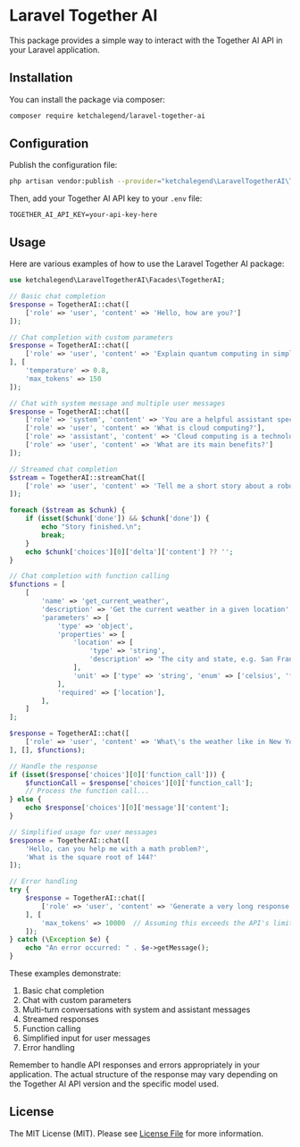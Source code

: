# Laravel Together AI

This package provides a simple way to interact with the Together AI API in your Laravel application.

## Installation

You can install the package via composer:

```bash
composer require ketchalegend/laravel-together-ai
```

## Configuration

Publish the configuration file:

```bash
php artisan vendor:publish --provider="ketchalegend\LaravelTogetherAI\TogetherAIServiceProvider" --tag="together-ai-config"
```

Then, add your Together AI API key to your `.env` file:

```
TOGETHER_AI_API_KEY=your-api-key-here
```

## Usage

Here are various examples of how to use the Laravel Together AI package:

```php
use ketchalegend\LaravelTogetherAI\Facades\TogetherAI;

// Basic chat completion
$response = TogetherAI::chat([
    ['role' => 'user', 'content' => 'Hello, how are you?']
]);

// Chat completion with custom parameters
$response = TogetherAI::chat([
    ['role' => 'user', 'content' => 'Explain quantum computing in simple terms.']
], [
    'temperature' => 0.8,
    'max_tokens' => 150
]);

// Chat with system message and multiple user messages
$response = TogetherAI::chat([
    ['role' => 'system', 'content' => 'You are a helpful assistant specializing in technology.'],
    ['role' => 'user', 'content' => 'What is cloud computing?'],
    ['role' => 'assistant', 'content' => 'Cloud computing is a technology that allows users to access and use computing resources over the internet instead of on their local computer.'],
    ['role' => 'user', 'content' => 'What are its main benefits?']
]);

// Streamed chat completion
$stream = TogetherAI::streamChat([
    ['role' => 'user', 'content' => 'Tell me a short story about a robot.']
]);

foreach ($stream as $chunk) {
    if (isset($chunk['done']) && $chunk['done']) {
        echo "Story finished.\n";
        break;
    }
    echo $chunk['choices'][0]['delta']['content'] ?? '';
}

// Chat completion with function calling
$functions = [
    [
        'name' => 'get_current_weather',
        'description' => 'Get the current weather in a given location',
        'parameters' => [
            'type' => 'object',
            'properties' => [
                'location' => [
                    'type' => 'string',
                    'description' => 'The city and state, e.g. San Francisco, CA',
                ],
                'unit' => ['type' => 'string', 'enum' => ['celsius', 'fahrenheit']],
            ],
            'required' => ['location'],
        ],
    ]
];

$response = TogetherAI::chat([
    ['role' => 'user', 'content' => 'What\'s the weather like in New York?']
], [], $functions);

// Handle the response
if (isset($response['choices'][0]['function_call'])) {
    $functionCall = $response['choices'][0]['function_call'];
    // Process the function call...
} else {
    echo $response['choices'][0]['message']['content'];
}

// Simplified usage for user messages
$response = TogetherAI::chat([
    'Hello, can you help me with a math problem?',
    'What is the square root of 144?'
]);

// Error handling
try {
    $response = TogetherAI::chat([
        ['role' => 'user', 'content' => 'Generate a very long response.']
    ], [
        'max_tokens' => 10000  // Assuming this exceeds the API's limit
    ]);
} catch (\Exception $e) {
    echo "An error occurred: " . $e->getMessage();
}
```

These examples demonstrate:

1. Basic chat completion
2. Chat with custom parameters
3. Multi-turn conversations with system and assistant messages
4. Streamed responses
5. Function calling
6. Simplified input for user messages
7. Error handling

Remember to handle API responses and errors appropriately in your application. The actual structure of the response may vary depending on the Together AI API version and the specific model used.

## License

The MIT License (MIT). Please see [License File](LICENSE.md) for more information.